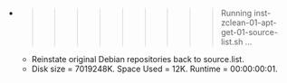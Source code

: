 * >>>>>>>>> Running inst-zclean-01-apt-get-01-source-list.sh ...
  * Reinstate original Debian repositories back to source.list.
  * Disk size = 7019248K. Space Used = 12K. Runtime = 00:00:00:01.
